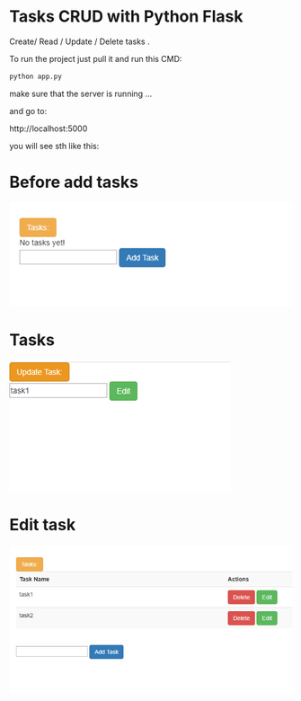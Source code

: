 # Tasks CRUD with Python Flask

Create/ Read / Update / Delete tasks
.


To run the project just pull it and run this CMD:

```bash
python app.py
```

make sure that the server is running ... 


and go to: 

 http://localhost:5000 

you will see sth like this:

# Before add tasks

![before add tasks](https://github.com/RehabAbdelWahab/CRUD-Python-Flask/blob/master/static/img/before%20adding%20tasks.PNG)

# Tasks
![tasks](https://github.com/RehabAbdelWahab/CRUD-Python-Flask/blob/master/static/img/edit%20tasks.PNG)

# Edit task
![edit task](https://github.com/RehabAbdelWahab/CRUD-Python-Flask/blob/master/static/img/tasks.PNG)
